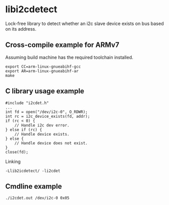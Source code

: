 # libi2cdetect

Lock-free library to detect whether an i2c slave device exists on bus based on its address.

## Cross-compile example for ARMv7

Assuming build machine has the required toolchain installed.

```
export CC=arm-linux-gnueabihf-gcc
export AR=arm-linux-gnueabihf-ar
make
```

## C library usage example

```
#include "i2cdet.h"
...
int fd = open("/dev/i2c-0", O_RDWR);
int rc = i2c_device_exists(fd, addr);
if (rc < 0) {
    // Handle i2c dev error.
} else if (rc) {
    // Handle device exists.
} else {
    // Handle device does not exist.
}
close(fd);
```

Linking
```
-Llib2icdetect/ -li2cdet
```

## Cmdline example

```
./i2cdet.out /dev/i2c-0 0x05
```
